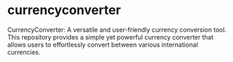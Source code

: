 # currencyconverter
CurrencyConverter: A versatile and user-friendly currency conversion tool. This repository provides a simple yet powerful currency converter that allows users to effortlessly convert between various international currencies. 
